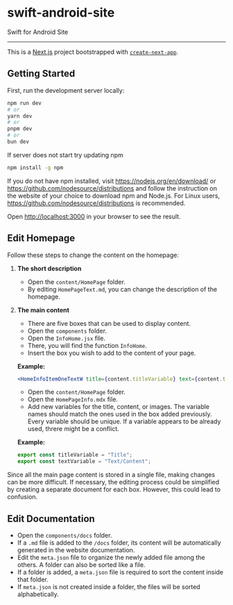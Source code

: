 # swift-android-site
Swift for Android Site

---
This is a [Next.js](https://nextjs.org) project bootstrapped with [`create-next-app`](https://nextjs.org/docs/app/api-reference/cli/create-next-app).

## Getting Started

First, run the development server locally:

```bash
npm run dev
# or
yarn dev
# or
pnpm dev
# or
bun dev
```
If server does not start try updating npm
```bash
npm install -g npm
```

If you do not have npm installed, visit https://nodejs.org/en/download/ or https://github.com/nodesource/distributions and follow the instruction on the website of your choice to download npm and Node.js. For Linux users, https://github.com/nodesource/distributions is recommended.

Open [http://localhost:3000](http://localhost:3000) in your browser to see the result.



## Edit Homepage

Follow these steps to change the content on the homepage:

1. **The short description**
   - Open the `content/HomePage` folder.
   - By editing `HomePageText.md`, you can change the description of the homepage.

2. **The main content**
   - There are five boxes that can be used to display content.
   - Open the `components` folder.
   - Open the `InfoHome.jsx` file.
   - There, you will find the function `InfoHome`.
   - Insert the box you wish to add to the content of your page.
   
   **Example:**
   ```jsx
   <HomeInfoItemOneTextW title={content.titleVariable} text={content.textVariable} />
   ```
   - Open the `content/HomePage` folder.
   - Open the `HomePageInfo.mdx` file.
   - Add new variables for the title, content, or images. The variable names should match the ones used in the box added previously. Every variable should be unique. If a variable appears to be already used, threre might be a conflict.

   **Example:**
   ```js
   export const titleVariable = "Title";
   export const textVariable = "Text/Content";
   ```

Since all the main page content is stored in a single file, making changes can be more difficult. If necessary, the editing process could be simplified by creating a separate document for each box. However, this could lead to confusion.

## Edit Documentation

- Open the `components/docs` folder.
- If a `.md` file is added to the `/docs` folder, its content will be automatically generated in the website documentation.
- Edit the `meta.json` file to organize the newly added file among the others. A folder can also be sorted like a file.
- If a folder is added, a `meta.json` file is required to sort the content inside that folder.
- If `meta.json` is not created inside a folder, the files will be sorted alphabetically.

